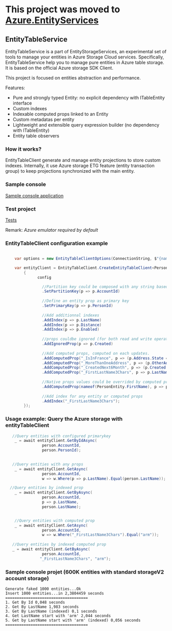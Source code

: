 # This project was moved to [Azure.EntityServices](https://github.com/Evodim/Azure.EntityServices)

## EntityTableService
EntityTableService is a part of EntityStorageServices, an experimental set of tools to manage your entities in Azure Storage Cloud services.
Specifically, EntityTableService help you to manage pure entities in Azure table storage. It is based on the official Azure storage SDK Client.

This project is focused on entities abstraction and performance.
 
Features:

* Pure and strongly typed Entity: no explicit dependency with ITableEntity interface
* Custom indexes 
* Indexable computed props linked to an Entity
* Custom metadatas per entity
* Lightweight and extensible query expression builder (no dependency with ITableEntity)
* Entity table observers

### How it works?

EntityTableClient generate and manage entity projections to store custom indexes.
Internally, it use Azure storage ETG feature (entity transaction group) to keep projections synchronized with the main entity.

### Sample console 
[Sample console application](https://github.com/Evodim/EntityStorageServices/blob/main/Samples/EntityClientSample.cs)

### Test project
[Tests](https://github.com/Evodim/EntityStorageServices/blob/main/EntityTableServices.Tests/EntityTableClientTests.cs)

 Remark: *Azure emulator required by default*

### EntityTableClient configuration example

```csharp
  
    var options = new EntityTableClientOptions(ConnectionString, $"{nameof(PersonEntity)}Table", maxConcurrentInsertionTasks: 10);

    var entityClient = EntityTableClient.CreateEntityTableClient<PersonEntity>(options, config =>
        {
              config

                //Partition key could be composed with any string based values
                .SetPartitionKey(p => p.AccountId)
               
                //Define an entity prop as primary key
                .SetPrimaryKey(p => p.PersonId)
               
                //Add additionnal indexes
                .AddIndex(p => p.LastName)
                .AddIndex(p => p.Distance)
                .AddIndex(p => p.Enabled)
               
                //props couldbe ignored (for both read and write operations)
                .AddIgnoredProp(p => p.Created)
                
                //Add computed props, computed on each updates.
                .AddComputedProp("_IsInFrance", p => (p.Address.State == "France"))
                .AddComputedProp("_MoreThanOneAddress", p => (p.OtherAddress.Count > 1))
                .AddComputedProp("_CreatedNext6Month", p => (p.Created > DateTimeOffset.UtcNow.AddMonths(-6)))
                .AddComputedProp("_FirstLastName3Chars", p => p.LastName.ToLower().Substring(0, 3))
                
                //Native props values could be overrided by computed props
                .AddComputedProp(nameof(PersonEntity.FirstName), p => p.FirstName.ToUpperInvariant())
               
                //Add index for any entity or computed props
                .AddIndex("_FirstLastName3Chars");
        });

```

### Usage example: Query the Azure storage with entityTableClient

```csharp
   //Query entities with configured primarykey
    _ = await entityClient.GetByIdAsync(
                person.AccountId,
                person.PersonId);
                

   //Query entities with any props 
    _ = await entityClient.GetAsync(
                person.AccountId,
                w => w.Where(p => p.LastName).Equal(person.LastName));

  //Query entities by indexed prop
    _ = await entityClient.GetByAsync(
                person.AccountId,
                p => p.LastName,
                person.LastName);


    //Query entities with computed prop
    _ = await entityClient.GetAsync(
                person.AccountId,
                w => w.Where("_FirstLastName3Chars").Equal("arm"));
                  
   //Query entities by indexed computed prop
   _ = await entityClient.GetByAsync(
                person.AccountId,
               "_FirstLastName3Chars", "arm");  
```

### Sample console projet (600K entities with standard storageV2 account storage)

```
Generate faked 1000 entities...Ok
Insert 1000 entities...in 2,3804459 seconds
====================================
1. Get By Id 0,048 seconds
2. Get By LastName 1,983 seconds
3. Get By LastName (indexed) 0,1 seconds
4. Get LastName start with 'arm' 2,044 seconds
5. Get by LastName start with 'arm' (indexed) 0,056 seconds
====================================
```


